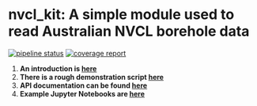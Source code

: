 # nvcl_kit: A simple module used to read Australian NVCL borehole data

[![pipeline status](https://gitlab.com/csiro-geoanalytics/python-shared/nvcl_kit/badges/master/pipeline.svg)](https://gitlab.com/csiro-geoanalytics/python-shared/nvcl_kit/commits/master)
[![coverage report](https://gitlab.com/csiro-geoanalytics/python-shared/nvcl_kit/badges/master/coverage.svg)](https://gitlab.com/csiro-geoanalytics/python-shared/nvcl_kit/commits/master)


1. **An introduction is [here](https://gitlab.com/csiro-geoanalytics/python-shared/nvcl_kit/-/blob/master/introduction.rst)**
2. **There is a rough demonstration script [here](https://gitlab.com/csiro-geoanalytics/python-shared/nvcl_kit/-/blob/master/demo.py)**
3. **API documentation can be found [here](https://csiro-geoanalytics.gitlab.io/python-shared/nvcl_kit)**
4. **Example Jupyter Notebooks are [here](https://gitlab.com/csiro-geoanalytics/python-shared/nvcl_kit/-/tree/master/notebooks)**
